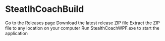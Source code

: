 # SteatlhCoachBuild

Go to the Releases page
Download the latest release ZIP file
Extract the ZIP file to any location on your computer
Run StealthCoachWPF.exe to start the application
